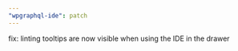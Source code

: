 ```yaml
---
"wpgraphql-ide": patch
---
```


fix: linting tooltips are now visible when using the IDE in the drawer

